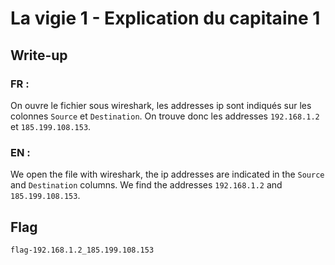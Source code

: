 # La vigie 1 - Explication du capitaine 1

## Write-up

### FR :
On ouvre le fichier sous wireshark, les addresses ip sont indiqués sur les colonnes `Source` et `Destination`.
On trouve donc les addresses `192.168.1.2` et `185.199.108.153`.

### EN :
We open the file with wireshark, the ip addresses are indicated in the `Source` and `Destination` columns.
We find the addresses `192.168.1.2` and `185.199.108.153`.

## Flag

`flag-192.168.1.2_185.199.108.153`